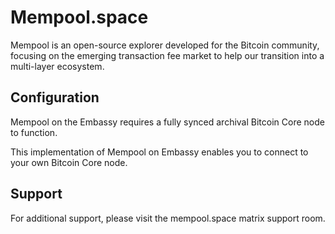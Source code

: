 # Mempool.space 

Mempool is an open-source explorer developed for the Bitcoin community, focusing on the emerging transaction fee market to help our transition into a multi-layer ecosystem. 
## Configuration

Mempool on the Embassy requires a fully synced archival Bitcoin Core node to function.

This implementation of Mempool on Embassy enables you to connect to your own Bitcoin Core node.

## Support

For additional support, please visit the mempool.space matrix support room.